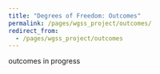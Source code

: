 ```yaml
---
title: "Degrees of Freedom: Outcomes"
permalink: /pages/wgss_project/outcomes/
redirect_from: 
  - /pages/wgss_project/outcomes
---
```

outcomes in progress